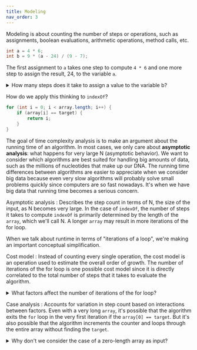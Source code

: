 ```yaml
---
title: Modeling
nav_order: 3
---
```


Modeling is about counting the number of steps or operations, such as assignments, boolean evaluations, arithmetic operations, method calls, etc.

```java
int a = 4 * 6;
int b = 9 * (a - 24) / (9 - 7);
```

The first assignment to `a` takes one step to compute `4 * 6` and one more step to assign the result, 24, to the variable `a`.

<details markdown="1">
<summary>How many steps does it take to assign a value to the variable b?</summary>

1. `a - 24`
1. `9 * (a - 24)`
1. `9 - 7`
1. `9 * (a - 24) / (9 - 7)`
1. Assignment to `b`
</details>

How do we apply this thinking to `indexOf`?

```java
for (int i = 0; i < array.length; i++) {
    if (array[i] == target) {
        return i;
    }
}
```

The goal of time complexity analysis is to make an argument about the running time of an algorithm. In most cases, we only care about **asymptotic analysis**: what happens for very large N (asymptotic behavior). We want to consider which algorithms are best suited for handling big amounts of data, such as the millions of nucleotides that make up our DNA. The running time differences between algorithms are easier to appreciate when we consider big data because even very slow algorithms will probably solve small problems quickly since computers are so fast nowadays. It's when we have big data that running time becomes a serious concern.

Asymptotic analysis
: Describes the step count in terms of N, the size of the input, as N becomes very large. In the case of `indexOf`, the number of steps it takes to compute `indexOf` is primarily determined by the length of the `array`, which we'll call N. A longer `array` may result in more iterations of the for loop.

When we talk about runtime in terms of "iterations of a loop", we're making an important conceptual simplification.

Cost model
: Instead of counting every single operation, the cost model is an operation used to estimate the overall order of growth. The number of iterations of the for loop is one possible cost model since it is directly correlated to the total number of steps that it takes to evaluate the algorithm.

<details markdown="1">
<summary>What factors affect the number of iterations of the for loop?</summary>

While the length of the `array` controls the stopping condition for the loop, the exact number of iterations also depends on the values in the `array` and the `target` value because the `return` statement will cause control to leave the `indexOf` method.
</details>

Case analysis
: Accounts for variation in step count based on interactions between factors. Even with a very long `array`, it's possible that the algorithm exits the `for` loop in the very first iteration if the `array[0] == target`. But it's also possible that the algorithm increments the counter and loops through the entire array without finding the `target`.

<details markdown="1">
<summary>Why don't we consider the case of a zero-length array as input?</summary>

Remember that we chose the length of the `array` as the asymptotic variable, so we're considering the number of steps it takes to evaluate the algorithm with a very long `array`, not a very small (or zero-length) one. While it's true that a zero-length array would run quite quickly on `indexOf`, it would also run very quickly with any reasonable algorithm, so this is not a very useful analysis for comparing algorithms.
</details>

